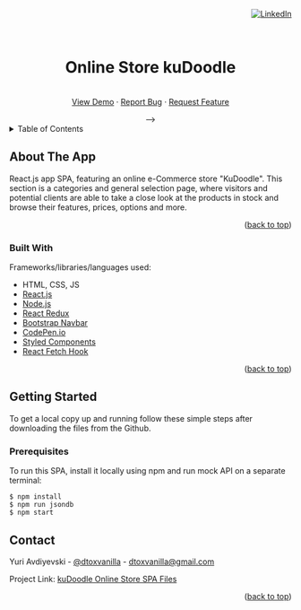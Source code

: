 <div id="top"></div>
<div align="right">

[![LinkedIn][linkedin-shield]][linkedin-url]

</div>
<!-- PROJECT NAME -->
<br />
<div align="center">

  <h1 align="center">Online Store kuDoodle</h1>

  <p align="center">
    <br />
    <a href="https://github.com/dtoxvanilla1991/kuDoodle-Online-Store><strong>Explore the docs »</strong></a>
    <!-- <br />
    <br />
    <a href="">View Demo</a>
    ·
    <a href="">Report Bug</a>
    ·
    <a href="">Request Feature</a>
  </p> -->
</div>

<!-- TABLE OF CONTENTS -->
<details>
  <summary>Table of Contents</summary>
  <ol>
    <li>
      <a href="#about-the-project">About The Project</a>
      <ul>
        <li><a href="#built-with">Built With</a></li>
      </ul>
    </li>
    <li>
      <a href="#getting-started">Getting Started</a>
      <ul>
        <li><a href="#prerequisites">Prerequisites</a></li>
      </ul>
    </li>
    <li><a href="#contact">Contact</a></li>
  </ol>
</details>

<!-- ABOUT THE PROJECT -->

## About The App

React.js app SPA, featuring an online e-Commerce store "KuDoodle". This section is a categories and general selection page, where visitors and potential clients are able to take a close look at the products in stock and browse their features, prices, options and more.


<p align="right">(<a href="#top">back to top</a>)</p>

### Built With

Frameworks/libraries/languages used:

- HTML, CSS, JS
- [React.js](https://reactjs.org/)
- [Node.js](https://nodejs.org/en/)
- [React Redux](https://react-redux.js.org/)
- [Bootstrap Navbar](https://getbootstrap.com/docs/4.0/components/navbar/)
- [CodePen.io](https://codepen.io/DToxVanilla)
- [Styled Components](https://styled-components.com/docs/basics)
- [React Fetch Hook](https://www.npmjs.com/package/react-fetch-hook)


<p align="right">(<a href="#top">back to top</a>)</p>

<!-- GETTING STARTED -->

## Getting Started

To get a local copy up and running follow these simple steps after downloading the files from the Github.

### Prerequisites

To run this SPA, install it locally using npm and run mock API on a separate terminal:

```
$ npm install
$ npm run jsondb
$ npm start
```

<!-- CONTACT -->

## Contact

Yuri Avdiyevski - [@dtoxvanilla](https://twitter.com/dtoxvanilla) - dtoxvanilla@gmail.com

Project Link: [kuDoodle Online Store SPA Files](https://github.com/dtoxvanilla1991/kuDoodle-Online-Store)

<!-- Deployed Project Link: [Live Cube Project]() -->

<!-- **NOTE**: Live project is in the FREE Heroku tier so please allow a few second for the site to load as Heroku puts them to hybernate since they are not used too often. -->

<p align="right">(<a href="#top">back to top</a>)</p>

[linkedin-shield]: https://img.shields.io/badge/-LinkedIn-black.svg?style=for-the-badge&logo=linkedin&colorB=555
[linkedin-url]: https://linkedin.com/in/yuri-avdijevski
